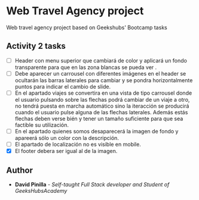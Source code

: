 # Web Travel Agency project
Web travel agency project based on Geekshubs' Bootcamp tasks
## Activity 2 tasks
- [ ] Header con menu superior que cambiará de color y aplicará un fondo transparente para que en las zona blancas se pueda ver .
- [ ] Debe aparecer un carrousel con diferentes imágenes en el header se ocultarán las barras laterales para cambiar y se pondra horizontalmente puntos para indicar el cambio de slide.
- [ ] En el apartado viajes se convertira en una vista de tipo carrousel donde el usuario pulsando sobre las flechas podrá cambiar de un viaje a otro, no tendrá puesta en marcha automático sino la iteracción se producirá cuando el usuario pulse alguna de las flechas laterales. Además estás flechas deben verse bién y tener un tamaño suficiente para que sea factible su utilización.
- [ ] En el apartado quienes somos desaparecerá la imagen de fondo y apareerá sólo un color con la descripción.
- [ ] El apartado de localización no es visible en mobile.
- [x] El footer debera ser igual al de la imagen.

## Author
* **David Pinilla** - *Self-taught Full Stack developer and Student of GeeksHubsAcademy* 
